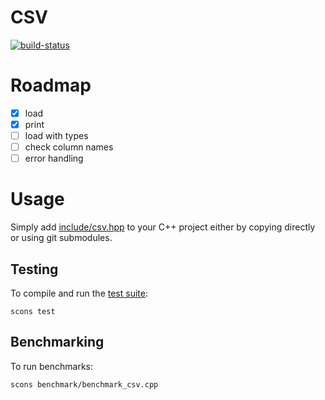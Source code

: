 # CSV

[![build-status][]][build-server]

[build-status]: https://travis-ci.com/Kautenja/csv.svg
[build-server]: https://travis-ci.com/Kautenja/csv

# Roadmap

- [x] load
- [x] print
- [ ] load with types
- [ ] check column names
- [ ] error handling

# Usage

Simply add [include/csv.hpp](include/csv.hpp) to your C++ project either by
copying directly or using git submodules.

## Testing

To compile and run the [test suite](test):

```shell
scons test
```

## Benchmarking

To run benchmarks:

```shell
scons benchmark/benchmark_csv.cpp
```
